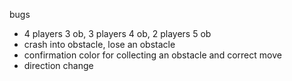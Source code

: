 bugs

- 4 players 3 ob, 3 players 4 ob, 2 players 5 ob
- crash into obstacle, lose an obstacle
- confirmation color for collecting an obstacle and correct move
- direction change
